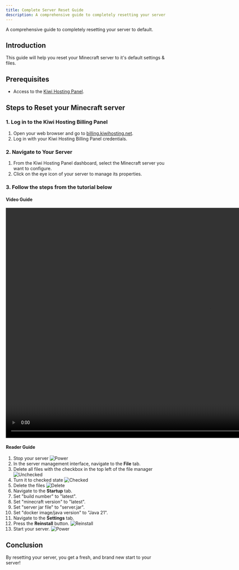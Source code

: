```yaml
---
title: Complete Server Reset Guide
description: A comprehensive guide to completely resetting your server to default.
---
```


A comprehensive guide to completely resetting your server to default.

## Introduction

This guide will help you reset your Minecraft server to it's default settings & files.

## Prerequisites

- Access to the [Kiwi Hosting Panel](https://gmp.kiwihosting.net).

## Steps to Reset your Minecraft server

### 1. Log in to the Kiwi Hosting Billing Panel

1. Open your web browser and go to [billing.kiwihosting.net](https://billing.kiwihosting.net).
2. Log in with your Kiwi Hosting Billing Panel credentials.

### 2. Navigate to Your Server

1. From the Kiwi Hosting Panel dashboard, select the Minecraft server you want to configure.
2. Click on the eye icon of your server to manage its properties.

### 3. Follow the steps from the tutorial below

#### Video Guide

<video width="1280" height="720" autoplay loop muted>
  <source src="/assets/tutorials/reset-java.mp4" type="video/mp4">
  Your browser does not support the video tag.
</video>

#### Reader Guide

1. Stop your server
![Power](/assets/actions/power/stop.png)
2. In the server management interface, navigate to the **File** tab.
3. Delete all files with the checkbox in the top left of the file manager
![Unchecked](/assets/tutorials/filemanager-checkbox-unchecked.png)
4. Turn it to checked state
![Checked](/assets/tutorials/filemanager-checkbox-checked.png)
5. Delete the files
![Delete](/assets/tutorials/filemanager-delete.png)
6. Navigate to the **Startup** tab.
7. Set "build number" to "latest".
8. Set "minecraft version" to "latest".
9. Set "server jar file" to "server.jar".
10. Set "docker image/java version" to "Java 21".
11. Navigate to the **Settings** tab.
12. Press the **Reinstall** button.
![Reinstall](/assets/tutorials/settings-reinstall.png)
13. Start your server.
![Power](/assets/actions/power/start.png)

## Conclusion

By resetting your server, you get a fresh, and brand new start to your server!